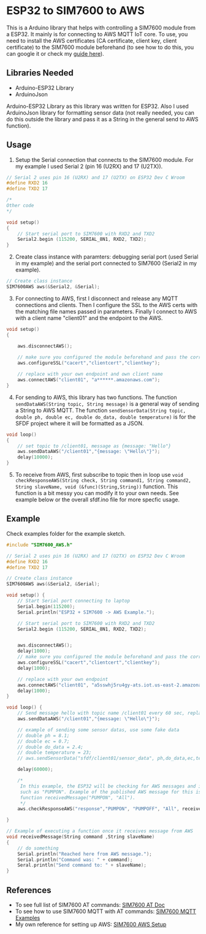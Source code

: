 # ESP32 to SIM7600 to AWS
This is a Arduino library that helps with controlling a SIM7600 module from a ESP32. It mainly is for connecting to AWS MQTT IoT core. To use, you need to install the AWS certificates (CA certificate, client key, client certificate) to the SIM7600 module beforehand (to see how to do this, you can google it or check my [guide here](./sim7600_docs/sim7600.md)).

## Libraries Needed
- Arduino-ESP32 Library
- ArduinoJson

Arduino-ESP32 Library as this library was written for ESP32. Also I used ArduinoJson library for formatting sensor data (not really needed, you can do this outside the library and pass it as a String in the general send to AWS function).

## Usage

1. Setup the Serial connection that connects to the SIM7600 module. For my example I used Serial 2 (pin 16 (U2RX) and 17 (U2TX)). 
``` C++
// Serial 2 uses pin 16 (U2RX) and 17 (U2TX) on ESP32 Dev C Wroom
#define RXD2 16
#define TXD2 17

/* 
Other code
*/

void setup()
{
    // Start serial port to SIM7600 with RXD2 and TXD2
    Serial2.begin (115200, SERIAL_8N1, RXD2, TXD2);
}
```

2. Create class instance with paramters: debugging serial port (used Serial in my example) and the serial port connected to SIM7600 (Serial2 in my example).
``` C++
// Create class instance
SIM7600AWS aws(&Serial2, &Serial);
```

3. For connecting to AWS, first I disconnect and release any MQTT connections and clients. Then I configure the SSL to the AWS certs with the matching file names passed in parameters. Finally I connect to AWS with a client name "client01" and the endpoint to the AWS.
``` C++
void setup()
{

    aws.disconnectAWS();
    
    // make sure you configured the module beforehand and pass the correct matching file names
    aws.configureSSL("cacert","clientcert","clientkey");

    // replace with your own endpoint and own client name
    aws.connectAWS("client01", "a******.amazonaws.com");
}
```

4. For sending to AWS, this library has two functions. The function `sendDataAWS(String topic, String message)` is a general way of sending a String to AWS MQTT. The function `sendSensorData(String topic, double ph, double ec, double do_data, double temperature)` is for the SFDF project where it will be formatted as a JSON.

``` C++
void loop()
{
    // set topic to /client01, message as {message: "Hello"}
    aws.sendDataAWS("/client01","{message: \"Hello\"}");
    delay(10000);
}
```

5. To receive from AWS, first subscribe to topic then in loop use `void checkResponseAWS(String check, String command1, String command2, String slaveName, void (&func)(String,String))` function. This function is a bit messy you can modify it to your own needs. See example below or the overall sfdf.ino file for more specfic usage.

## Example
Check examples folder for the example sketch.

``` C++
#include "SIM7600_AWS.h"

// Serial 2 uses pin 16 (U2RX) and 17 (U2TX) on ESP32 Dev C Wroom
#define RXD2 16
#define TXD2 17

// Create class instance
SIM7600AWS aws(&Serial2, &Serial);

void setup() {
    // Start Serial port connecting to laptop
    Serial.begin(115200);
    Serial.println("ESP32 + SIM7600 -> AWS Example.");

    // Start serial port to SIM7600 with RXD2 and TXD2
    Serial2.begin (115200, SERIAL_8N1, RXD2, TXD2);


    aws.disconnectAWS();
    delay(1000);
    // make sure you configured the module beforehand and pass the correct matching file names
    aws.configureSSL("cacert","clientcert","clientkey");
    delay(1000);

    // replace with your own endpoint
    aws.connectAWS("client01", "a5sswhj5ru4gy-ats.iot.us-east-2.amazonaws.com");
    delay(1000);
}

void loop() {
    // Send message hello with topic name /client01 every 60 sec, replace with your own topic and message if you wish
    aws.sendDataAWS("/client01","{message: \"Hello\"}");

    // example of sending some sensor datas, use some fake data
    // double ph = 8.1;
    // double ec = 0.7;
    // double do_data = 2.4;
    // double temperature = 23;
    // aws.sendSensorData("sfdf/client01/sensor_data", ph,do_data,ec,temperature);

    delay(60000);

    /* 
     In this example, the ESP32 will be checking for AWS messages and if Serial2 contains the word "response", it means that there was a message from AWS with a command
     such as "PUMPON". Example of the published AWS message for this is {response: "PUMPON"}. Once it receives AWS message with either "PUMPON" or "PUMPOFF", it will activate
     function receivedMessage("PUMPON", "All").
     */
    aws.checkResponseAWS("response","PUMPON", "PUMPOFF", "All", receivedMessage);

}

// Example of executing a function once it receives message from AWS
void receivedMessage(String command ,String slaveName)
{
    // do something
    Serial.println("Reached here from AWS message.");
    Serial.println("Command was: " + command);
    Seral.println("Send command to: " + slaveName);
}

```

## References
- To see full list of SIM7600 AT commands: [SIM7600 AT Doc](./sim7600_docs/SIM7500_SIM7600_Series_AT_Command_Manual_V2.00.pdf)
- To see how to use SIM7600 MQTT with AT commands: [SIM7600 MQTT Examples](./sim7600_docs/SIM7500_SIM7600_SIM7800%20Series_MQTT_Application%20Note_V2.00.pdf)
- My own reference for setting up AWS: [SIM7600 AWS Setup](./sim7600_docs/sim7600.md)